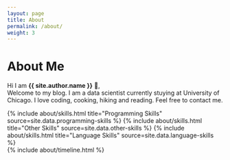 ```yaml
---
layout: page
title: About
permalink: /about/
weight: 3
---
```


# **About Me**

Hi I am **{{ site.author.name }}** :wave:,<br>
Welcome to my blog. I am a data scientist currently stuying at University of Chicago. I love coding, cooking, hiking and reading. Feel free to contact me.

<div class="row">
{% include about/skills.html title="Programming Skills" source=site.data.programming-skills %}
{% include about/skills.html title="Other Skills" source=site.data.other-skills %}
{% include about/skills.html title="Language Skills" source=site.data.language-skills %}
</div>

<div class="row">
{% include about/timeline.html %}
</div>